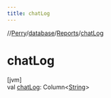 ```yaml
---
title: chatLog
---
```

//[Perry](../../../index.html)/[database](../index.html)/[Reports](index.html)/[chatLog](chat-log.html)



# chatLog



[jvm]\
val [chatLog](chat-log.html): Column<[String](https://kotlinlang.org/api/latest/jvm/stdlib/kotlin/-string/index.html)>




